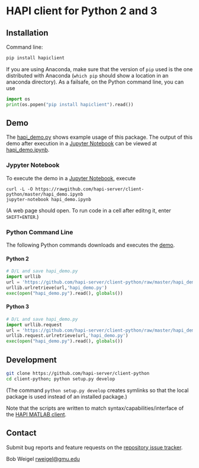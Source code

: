 # HAPI client for Python 2 and 3

## Installation

Command line:
```bash
pip install hapiclient
```

If you are using Anaconda, make sure that the version of `pip` used is the one distributed with Anaconda (`which pip` should show a location in an anaconda directory). As a failsafe, on the Python command line, you can use

```python
import os
print(os.popen("pip install hapiclient").read())
```

## Demo

The [hapi_demo.py](https://github.com/hapi-server/client-python/blob/master/hapi_demo.py) shows example usage of this package. The output of this demo after execution in a [Jupyter Notebook](https://jupyter-notebook.readthedocs.io/en/stable/examples/Notebook/Notebook%20Basics.html) can be viewed at [hapi_demo.ipynb](https://github.com/hapi-server/client-python/blob/master/hapi_demo.ipynb).

### Jypyter Notebook

To execute the demo in a [Jupyter Notebook](https://jupyter-notebook.readthedocs.io/en/stable/examples/Notebook/Notebook%20Basics.html), execute
```
curl -L -O https://rawgithub.com/hapi-server/client-python/master/hapi_demo.ipynb
jupyter-notebook hapi_demo.ipynb
```
(A web page should open. To run code in a cell after editng it, enter <code>SHIFT+ENTER</code>.)

### Python Command Line

The following Python commands downloads and executes the [demo](https://github.com/hapi-server/client-python/hapi_demo.py).

#### Python 2
```python
# D/L and save hapi_demo.py
import urllib
url = 'https://github.com/hapi-server/client-python/raw/master/hapi_demo.py'
urllib.urlretrieve(url,'hapi_demo.py')
exec(open("hapi_demo.py").read(), globals())
```

#### Python 3
```python
# D/L and save hapi_demo.py
import urllib.request
url = 'https://github.com/hapi-server/client-python/raw/master/hapi_demo.py'
urllib.request.urlretrieve(url,'hapi_demo.py')
exec(open("hapi_demo.py").read(), globals())
```

## Development

```bash
git clone https://github.com/hapi-server/client-python
cd client-python; python setup.py develop
```

(The command <code>python setup.py develop</code> creates symlinks so that the local package is used instead of an installed package.)

Note that the scripts are written to match syntax/capabilities/interface of the [HAPI MATLAB client](https://github.com/hapi-server/matlab-client).

## Contact

Submit bug reports and feature requests on the [repository issue tracker](https://github.com/hapi-server/client-python/issues).

Bob Weigel <rweigel@gmu.edu>
